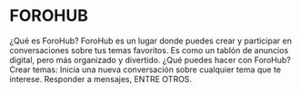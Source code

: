 # FOROHUB
¿Qué es ForoHub? ForoHub es un lugar donde puedes crear y participar en conversaciones sobre tus temas favoritos. Es como un tablón de anuncios digital, pero más organizado y divertido.  ¿Qué puedes hacer con ForoHub?  Crear temas: Inicia una nueva conversación sobre cualquier tema que te interese. Responder a mensajes, ENTRE OTROS.
